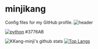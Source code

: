 # minjikang
Config files for my GitHub profile.
![header](https://capsule-render.vercel.app/api?type=waving&color=f5f5dc&height=400&text=Minji%20Kang&fontColor=b76ed3&fontSize=80&animation=fadeIn&desc=안녕하세요%20빅데이터%20공부를%20하고있는%20학생입니다&descAlign=75&descAlignY=70&descSize=18)

[![python](https://img.shields.io/badge/python-3776AB?style=flat-square&logo=python&logoColor=3776AB)](https://github.com/KKang-minji/KKang-minji/edit/main/README.md)
#3776AB

![KKang-minji's github stats](https://github-readme-stats.vercel.app/api?username=KKang-minji&show_icons=true)
[![Top Langs](https://github-readme-stats.vercel.app/api/top-langs/?username=KKang-minji&layout=compact)](https://github.com/KKang-minji/github-readme-stats)

